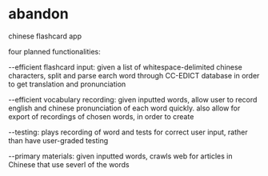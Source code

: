 abandon
=======

chinese flashcard app

four planned functionalities:

--efficient flashcard input: given a list of whitespace-delimited chinese characters, split and parse earch word through CC-EDICT database in order to get translation and pronunciation

--efficient vocabulary recording: given inputted words, allow user to record english and chinese pronunciation of each word quickly.  also allow for export of recordings of chosen words, in order to create 

--testing: plays recording of word and tests for correct user input, rather than have user-graded testing

--primary materials: given inputted words, crawls web for articles in Chinese that use severl of the words
